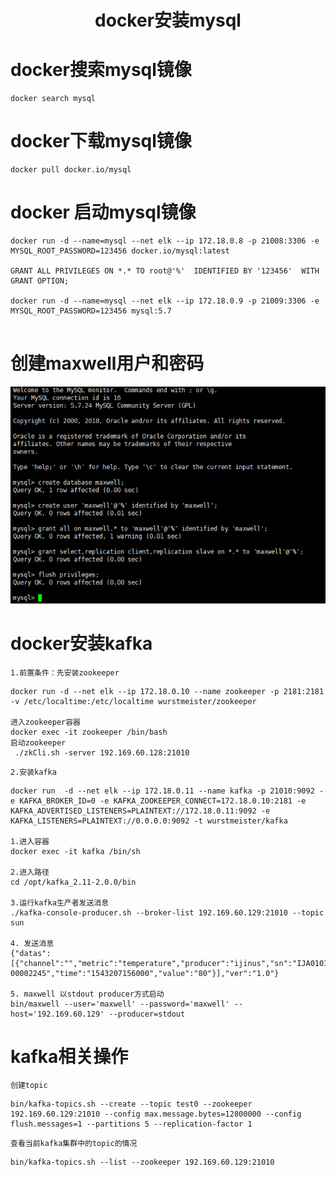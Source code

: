 <h1><center>docker安装mysql</center></h1>

# docker搜索mysql镜像

~~~
docker search mysql
~~~
# docker下载mysql镜像

~~~
docker pull docker.io/mysql
~~~
# docker 启动mysql镜像

~~~
docker run -d --name=mysql --net elk --ip 172.18.0.8 -p 21008:3306 -e MYSQL_ROOT_PASSWORD=123456 docker.io/mysql:latest

GRANT ALL PRIVILEGES ON *.* TO root@'%'  IDENTIFIED BY '123456'  WITH GRANT OPTION;

docker run -d --name=mysql --net elk --ip 172.18.0.9 -p 21009:3306 -e MYSQL_ROOT_PASSWORD=123456 mysql:5.7
 
~~~

# 创建maxwell用户和密码

![](../imgs/elk/data-5.PNG)

# docker安装kafka
	1.前置条件：先安装zookeeper

~~~
docker run -d --net elk --ip 172.18.0.10 --name zookeeper -p 2181:2181 -v /etc/localtime:/etc/localtime wurstmeister/zookeeper

进入zookeeper容器
docker exec -it zookeeper /bin/bash
启动zookeeper
 ./zkCli.sh -server 192.169.60.128:21010
~~~
	2.安装kafka

~~~
docker run  -d --net elk --ip 172.18.0.11 --name kafka -p 21010:9092 -e KAFKA_BROKER_ID=0 -e KAFKA_ZOOKEEPER_CONNECT=172.18.0.10:2181 -e KAFKA_ADVERTISED_LISTENERS=PLAINTEXT://172.18.0.11:9092 -e KAFKA_LISTENERS=PLAINTEXT://0.0.0.0:9092 -t wurstmeister/kafka

1.进入容器
docker exec -it kafka /bin/sh

2.进入路径
cd /opt/kafka_2.11-2.0.0/bin

3.运行kafka生产者发送消息
./kafka-console-producer.sh --broker-list 192.169.60.129:21010 --topic sun

4. 发送消息
{"datas":[{"channel":"","metric":"temperature","producer":"ijinus","sn":"IJA0101-00002245","time":"1543207156000","value":"80"}],"ver":"1.0"}

5. maxwell 以stdout producer方式启动
bin/maxwell --user='maxwell' --password='maxwell' --host='192.169.60.129' --producer=stdout
~~~

# kafka相关操作
	创建topic
	
~~~
bin/kafka-topics.sh --create --topic test0 --zookeeper 192.169.60.129:21010 --config max.message.bytes=12800000 --config flush.messages=1 --partitions 5 --replication-factor 1
~~~
	查看当前kafka集群中的topic的情况

~~~
bin/kafka-topics.sh --list --zookeeper 192.169.60.129:21010
~~~
